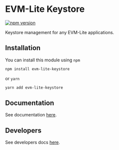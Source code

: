 # EVM-Lite Keystore

[![npm version](https://badge.fury.io/js/evm-lite-keystore.svg)](https://badge.fury.io/js/evm-lite-keystore)

Keystore management for any EVM-Lite applications.

## Installation

You can install this module using `npm`

```bash
npm install evm-lite-keystore
```

or `yarn`

```bash
yarn add evm-lite-keystore
```

## Documentation

See documentation [here](https://evm-lite-js.readthedocs.io/en/latest/).

## Developers

See developers docs [here](https://evm-lite-js.readthedocs.io/en/latest/developers.html).
